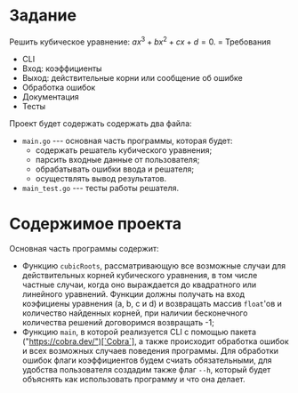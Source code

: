 # Задание 
Решить кубическое уравнение: $a x^3 + b x^2 + c x + d = 0.$
= Требования 
- CLI
- Вход: коэффициенты
- Выход: действительные корни или сообщение об ошибке
- Обработка ошибок
- Документация
- Тесты

Проект будет содержать содержать два файла:
- `main.go` --- основная часть программы, которая будет:
	- содержать решатель кубического уравнения;
	- парсить входные данные от пользователя;
	- обрабатывать ошибки ввода и решателя;
	- осуществлять вывод результатов.
- `main_test.go` --- тесты работы решателя.

# Содержимое проекта

Основная часть программы содержит:
- Функцию `cubicRoots`, рассматривающую все возможные случаи для действительных корней кубического уравнения, в том числе частные случаи, когда оно выраждается до квадратного или линейного уравнений. Функции должны получать на вход коэфициены уравнения (a, b, c и d) и возвращать массив `float`'ов и количество найденных корней, при наличии бесконечного количества решений договоримся возвращать -1;
- Функцию `main`, в которой реализуется CLI с помощью пакета ("https://cobra.dev/")[`Cobra`], а также происходит обработка ошибок и всех возможных случаев поведения программы. Для обработки ошибок флаги коэффициентов будем счиать обязательными, для удобства пользователя создадим также флаг `--h`, который будет объяснять как использовать программу и что она делает.
